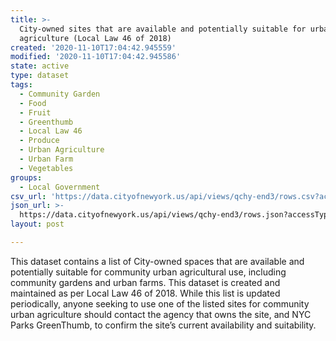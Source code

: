 ```yaml
---
title: >-
  City-owned sites that are available and potentially suitable for urban
  agriculture (Local Law 46 of 2018)
created: '2020-11-10T17:04:42.945559'
modified: '2020-11-10T17:04:42.945586'
state: active
type: dataset
tags:
  - Community Garden
  - Food
  - Fruit
  - Greenthumb
  - Local Law 46
  - Produce
  - Urban Agriculture
  - Urban Farm
  - Vegetables
groups:
  - Local Government
csv_url: 'https://data.cityofnewyork.us/api/views/qchy-end3/rows.csv?accessType=DOWNLOAD'
json_url: >-
  https://data.cityofnewyork.us/api/views/qchy-end3/rows.json?accessType=DOWNLOAD
layout: post

---
```

This dataset contains a list of City-owned spaces that are available and potentially suitable for community urban agricultural use, including community gardens and urban farms. This dataset is created and maintained as per Local Law 46 of 2018.  While this list is updated periodically, anyone seeking to use one of the listed sites for community urban agriculture should contact the agency that owns the site, and NYC Parks GreenThumb, to confirm the site’s current availability and suitability.
